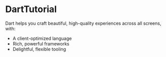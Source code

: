 # DartTutorial
Dart helps you craft beautiful, high-quality experiences across all screens, with:
- A client-optimized language
- Rich, powerful frameworks
- Delightful, flexible tooling
